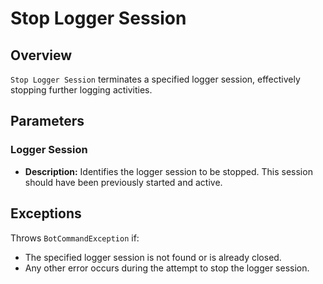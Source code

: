 # Stop Logger Session

## Overview

`Stop Logger Session` terminates a specified logger session, effectively stopping further logging activities.

## Parameters

### Logger Session

- **Description:** Identifies the logger session to be stopped. This session should have been previously started and
  active.

## Exceptions

Throws `BotCommandException` if:

- The specified logger session is not found or is already closed.
- Any other error occurs during the attempt to stop the logger session.
